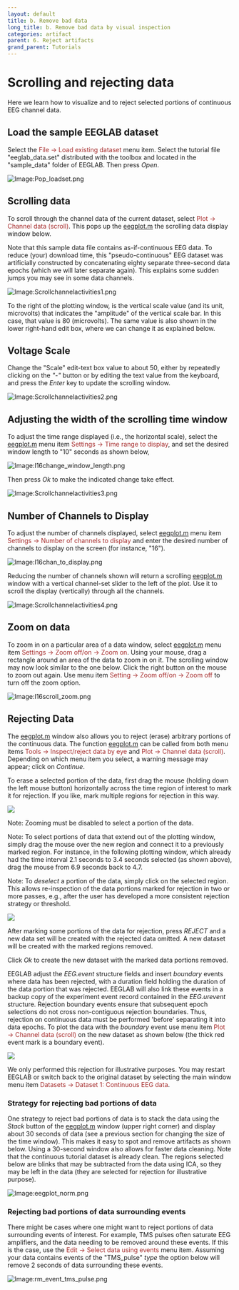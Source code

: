 ```yaml
---
layout: default
title: b. Remove bad data
long_title: b. Remove bad data by visual inspection
categories: artifact
parent: 6. Reject artifacts
grand_parent: Tutorials
---
```

Scrolling and rejecting data 
======

Here we learn how to visualize and to reject selected portions of
continuous EEG channel data.

Load the sample EEGLAB dataset
--------------------------
Select the <span style="color: brown">File → Load existing dataset</span> menu item. Select the tutorial file "eeglab_data.set" distributed with
the toolbox and located in the "sample_data" folder of EEGLAB. Then press *Open*.

![Image:Pop_loadset.png](/assets/images/Pop_loadset.png)

Scrolling data
--------------------------
To scroll through the channel data of the current dataset, select
<span style="color: brown">Plot → Channel data (scroll)</span>. This pops up
the [eegplot.m](http://sccn.ucsd.edu/eeglab/locatefile.php?file=eegplot.m)
the scrolling data display window below.

Note that this sample data file contains as-if-continuous EEG data. To
reduce (your) download time, this "pseudo-continuous" EEG dataset was
artificially constructed by concatenating eighty separate three-second
data epochs (which we will later separate again). This explains some
sudden jumps you may see in some data channels.


![Image:Scrollchannelactivities1.png](/assets/images/Scrollchannelactivities1.png)


To the right of the plotting window, is the vertical scale value (and its
unit, microvolts) that indicates the "amplitude" of the vertical scale
bar. In this case, that value is 80 (microvolts). The same value is
also shown in the lower right-hand edit box, where we can change it as
explained below.

Voltage Scale
--------------------------
Change the "Scale" edit-text box value to about 50, either by
repeatedly clicking on the *"-"* button or by editing the text value
from the keyboard, and press the *Enter* key to update the scrolling
window.


![Image:Scrollchannelactivities2.png](/assets/images/Scrollchannelactivities2.png)


Adjusting the width of the scrolling time window
--------------------------
To adjust the time range displayed (i.e., the horizontal scale),
select the [eegplot.m](http://sccn.ucsd.edu/eeglab/locatefile.php?file=eegplot.m) menu
item <span style="color: brown">Settings → Time range to display</span>, and
set the desired window length to "10" seconds as shown below,


![Image:I16change_window_length.png](/assets/images/I16change_window_length.png)




Then press *Ok* to make the indicated change take effect.


![Image:Scrollchannelactivities3.png](/assets/images/Scrollchannelactivities3.png)



Number of Channels to Display
--------------------------
To adjust the number of channels displayed, select
[eegplot.m](http://sccn.ucsd.edu/eeglab/locatefile.php?file=eegplot.m) menu
item <span style="color: brown">Settings → Number of channels to
display</span> and enter the desired number of channels to display on
the screen (for instance, "16").


![Image:I16chan_to_display.png](/assets/images/I16chan_to_display.png)


Reducing the number of channels shown will return a scrolling
[eegplot.m](http://sccn.ucsd.edu/eeglab/locatefile.php?file=eegplot.m) window
with a vertical channel-set slider to the left of the plot. Use it to
scroll the display (vertically) through all the channels.


![Image:Scrollchannelactivities4.png](/assets/images/Scrollchannelactivities4.png)

Zoom on data
--------------------------
To zoom in on a particular area of a data window, select
[eegplot.m](http://sccn.ucsd.edu/eeglab/locatefile.php?file=eegplot.m) menu
item <span style="color: brown">Settings → Zoom off/on → Zoom on</span>. Using your mouse, drag a rectangle around an area of the data to zoom
in on it. The scrolling window may now look similar to the one below.
Click the right button on the mouse to zoom out again. Use menu item
<span style="color: brown">Setting → Zoom off/on → Zoom off</span> to turn
off the zoom option.


![Image:I16scroll_zoom.png](/assets/images/I16scroll_zoom.png)

Rejecting Data
--------------------------
The [eegplot.m](http://sccn.ucsd.edu/eeglab/locatefile.php?file=eegplot.m)
window also allows you to reject (erase) arbitrary portions of the
continuous data. The function
[eegplot.m](http://sccn.ucsd.edu/eeglab/locatefile.php?file=eegplot.m) can be
called from both menu items <span style="color: brown">Tools → Inspect/reject data by eye</span> and <span style="color: brown">Plot → Channel data (scroll)</span>. Depending on which menu item you select, a warning message may appear; click on *Continue*. 

To erase a selected portion of the data, first drag the
mouse (holding down the left mouse button) horizontally across the
time region of interest to mark it for rejection. If you like, mark
multiple regions for rejection in this way.

![](/assets/images/I16reject_scroll.png)

Note: Zooming must be disabled to select a portion of the data.

Note: To select portions of data that extend out of the plotting window,
simply drag the mouse over the new region and connect it to a previously
marked region. For instance, in the following plotting window, which
already had the time interval 2.1 seconds to 3.4 seconds selected (as
shown above), drag the mouse from 6.9 seconds back to 4.7.

Note: To *deselect* a portion of the data, simply click on the selected region.
This allows re-inspection of the data portions marked for rejection in
two or more passes, e.g., after the user has developed a more consistent
rejection strategy or threshold. 

![](/assets/images/Iii1eegplot2.jpg)

After marking some portions of the data for
rejection, press *REJECT* and a new data set will be created with the
rejected data omitted. A new dataset will be created with the marked
regions removed. 

Click *Ok* to create the new dataset with the marked data
portions removed.

EEGLAB adjust the *EEG.event* structure
fields and insert *boundary* events where data has been rejected,
with a duration field holding the duration of the data portion that was
rejected. EEGLAB will also link these events in a backup copy of the experiment
event record contained in the *EEG.urevent* structure. Rejection
boundary events ensure that subsequent epoch selections do not cross
non-contiguous rejection boundaries. Thus, rejection on continuous data
must be performed 'before' separating it into data epochs. To plot the data with the *boundary* event use menu item <span style="color: brown">Plot → Channel data (scroll)</span> on the new dataset as shown below (the thick red event mark is a boundary event).

![](/assets/images/Iii1eegplot1.jpg)

We only performed this rejection for illustrative purposes.
You may restart EEGLAB or switch back to the original dataset by selecting the main window menu item
<span style="color: brown">Datasets → Dataset 1: Continuous EEG data</span>.

### Strategy for rejecting bad portions of data

One strategy to reject bad portions of data is to stack the data using the *Stack* button of the [eegplot.m](http://sccn.ucsd.edu/eeglab/locatefile.php?file=eegplot.m) window (upper right corner) and display about 30 seconds of data (see a previous section for changing the size of the time window). This makes it easy to spot and remove artifacts as shown below. Using a 30-second window also allows for faster data cleaning. Note that the continuous tutorial dataset is already clean. The regions selected below are blinks that may be subtracted from the data using ICA, so they may be left in the data (they are selected for rejection for illustrative purpose).

![Image:eegplot_norm.png](/assets/images/eegplot_norm.png)

### Rejecting bad portions of data surrounding events

There might be cases where one might want to reject portions of data surrounding events of interest. For example, TMS pulses often saturate EEG amplifiers, and the data needing to be removed around these events. If this is the case, use the <span style="color: brown">Edit → Select data using events</span> menu item. Assuming your data contains events of the "TMS_pulse" *type* the option below will remove 2 seconds of data surrounding these events.

![Image:rm_event_tms_pulse.png](/assets/images/rm_event_tms_pulse.png)

